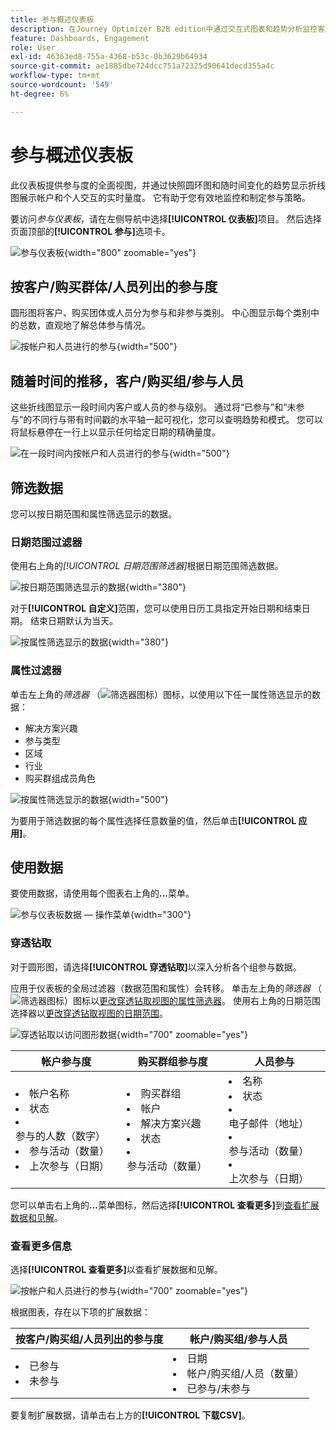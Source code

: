 ```yaml
---
title: 参与概述仪表板
description: 在Journey Optimizer B2B edition中通过交互式图表和趋势分析监控客户、购买团体和人员的实时参与量度。
feature: Dashboards, Engagement
role: User
exl-id: 46363ed8-755a-4368-b53c-0b3629b64934
source-git-commit: ae1885dbe724dcc751a72325d90641decd355a4c
workflow-type: tm+mt
source-wordcount: '549'
ht-degree: 6%

---
```


# 参与概述仪表板

此仪表板提供参与度的全面视图，并通过快照圆环图和随时间变化的趋势显示折线图展示帐户和个人交互的实时量度。 它有助于您有效地监控和制定参与策略。

要访问&#x200B;_参与仪表板_，请在左侧导航中选择&#x200B;**[!UICONTROL 仪表板]**&#x200B;项目。 然后选择页面顶部的&#x200B;**[!UICONTROL 参与]**&#x200B;选项卡。

<!-- To generate a shareable PDF of your current view, click **[!UICONTROL Export]** at the top-right corner of the page. To engage with the data, use the action menu in the top-right corner. -->

![参与仪表板](./assets/engagement-dashboard.png){width="800" zoomable="yes"}

## 按客户/购买群体/人员列出的参与度

圆形图将客户、购买团体或人员分为参与和非参与类别。 中心图显示每个类别中的总数，直观地了解总体参与情况。

![按帐户和人员进行的参与](assets/engagement-accounts.png){width="500"}

## 随着时间的推移，客户/购买组/参与人员

这些折线图显示一段时间内客户或人员的参与级别。 通过将“已参与”和“未参与”的不同行与带有时间戳的水平轴一起可视化，您可以查明趋势和模式。 您可以将鼠标悬停在一行上以显示任何给定日期的精确量度。

![在一段时间内按帐户和人员进行的参与](assets/engagement-accounts-over-time.png){width="500"}

## 筛选数据

您可以按日期范围和属性筛选显示的数据。

### 日期范围过滤器

使用右上角的&#x200B;_[!UICONTROL 日期范围筛选器]_&#x200B;根据日期范围筛选数据。

![按日期范围筛选显示的数据](./assets/engagement-date-filter.png){width="380"}

对于&#x200B;**[!UICONTROL 自定义]**&#x200B;范围，您可以使用日历工具指定开始日期和结束日期。 结束日期默认为当天。

![按属性筛选显示的数据](./assets/engagement-date-filter-custom.png){width="380"}

### 属性过滤器

单击左上角的&#x200B;_筛选器_ （![筛选器图标](../assets/do-not-localize/icon-filter.svg)）图标，以使用以下任一属性筛选显示的数据：

* 解决方案兴趣
* 参与类型
* 区域
* 行业
* 购买群组成员角色

![按属性筛选显示的数据](./assets/engagement-dashboard-filters.png){width="500"}

为要用于筛选数据的每个属性选择任意数量的值，然后单击&#x200B;**[!UICONTROL 应用]**。

## 使用数据

要使用数据，请使用每个图表右上角的&#x200B;**...**&#x200B;菜单。

![参与仪表板数据 — 操作菜单](assets/engagement-action-menu.png){width="300"}

### 穿透钻取

对于圆形图，请选择&#x200B;**[!UICONTROL 穿透钻取]**&#x200B;以深入分析各个组参与数据。

应用于仪表板的全局过滤器（数据范围和属性）会转移。 单击左上角的&#x200B;_筛选器_ （![筛选器图标](../assets/do-not-localize/icon-filter.svg)）图标以[更改穿透钻取视图的属性筛选器](#filter-the-data)。 使用右上角的日期范围选择器以[更改穿透钻取视图的日期范围](#date-range-filter)。

![穿透钻取以访问图形数据](./assets/engagement-buying-groups-drill-through.png){width="700" zoomable="yes"}

| 帐户参与度 | 购买群组参与度 | 人员参与 |
| ---------------------- | --------------------------- | -------------------- |
| <li>帐户名称 <li>状态 <li>参与的人数（数字）<li>参与活动（数量） <li>上次参与（日期） | <li>购买群组 <li>帐户 <li>解决方案兴趣 <li>状态 <li>参与活动（数量） | <li>名称 <li>状态 <li>电子邮件（地址） <li>参与活动（数量） <li>上次参与（日期） |

您可以单击右上角的&#x200B;**...**&#x200B;菜单图标，然后选择&#x200B;**[!UICONTROL 查看更多]**&#x200B;到[查看扩展数据和见解](#view-more)。

### 查看更多信息

选择&#x200B;**[!UICONTROL 查看更多]**&#x200B;以查看扩展数据和见解。

![按帐户和人员进行的参与](./assets/engagement-buying-groups-time-view-more.png){width="700" zoomable="yes"}

根据图表，存在以下项的扩展数据：

| 按客户/购买组/人员列出的参与度 | 帐户/购买组/参与人员 |
| ----------------------------------------------- | -------------------------------------------------- | 
| <li>已参与 <li>未参与 | <li>日期 <li>帐户/购买组/人员（数量） <li>已参与/未参与 |

要复制扩展数据，请单击右上方的&#x200B;**[!UICONTROL 下载CSV]**。
